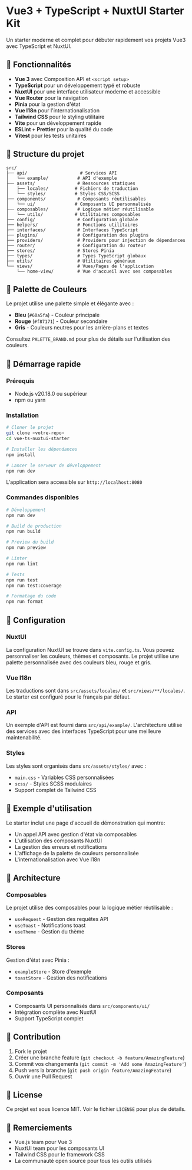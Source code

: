 # Vue3 + TypeScript + NuxtUI Starter Kit

Un starter moderne et complet pour débuter rapidement vos projets Vue3 avec TypeScript et NuxtUI.

## 🚀 Fonctionnalités

- **Vue 3** avec Composition API et `<script setup>`
- **TypeScript** pour un développement typé et robuste
- **NuxtUI** pour une interface utilisateur moderne et accessible
- **Vue Router** pour la navigation
- **Pinia** pour la gestion d'état
- **Vue I18n** pour l'internationalisation
- **Tailwind CSS** pour le styling utilitaire
- **Vite** pour un développement rapide
- **ESLint + Prettier** pour la qualité du code
- **Vitest** pour les tests unitaires

## 📁 Structure du projet

```
src/
├── api/                    # Services API
│   └── example/           # API d'exemple
├── assets/                # Ressources statiques
│   ├── locales/          # Fichiers de traduction
│   └── styles/           # Styles CSS/SCSS
├── components/            # Composants réutilisables
│   └── ui/               # Composants UI personnalisés
├── composables/           # Logique métier réutilisable
│   └── utils/            # Utilitaires composables
├── config/                # Configuration globale
├── helpers/               # Fonctions utilitaires
├── interfaces/            # Interfaces TypeScript
├── plugins/               # Configuration des plugins
├── providers/             # Providers pour injection de dépendances
├── router/                # Configuration du routeur
├── stores/                # Stores Pinia
├── types/                 # Types TypeScript globaux
├── utils/                 # Utilitaires généraux
└── views/                 # Vues/Pages de l'application
    └── home-view/         # Vue d'accueil avec ses composables
```

## 🎨 Palette de Couleurs

Le projet utilise une palette simple et élégante avec :
- **Bleu** (`#60a5fa`) - Couleur principale
- **Rouge** (`#f87171`) - Couleur secondaire
- **Gris** - Couleurs neutres pour les arrière-plans et textes

Consultez `PALETTE_BRAND.md` pour plus de détails sur l'utilisation des couleurs.

## 🚀 Démarrage rapide

### Prérequis

- Node.js v20.18.0 ou supérieur
- npm ou yarn

### Installation

```bash
# Cloner le projet
git clone <votre-repo>
cd vue-ts-nuxtui-starter

# Installer les dépendances
npm install

# Lancer le serveur de développement
npm run dev
```

L'application sera accessible sur `http://localhost:8080`

### Commandes disponibles

```bash
# Développement
npm run dev

# Build de production
npm run build

# Preview du build
npm run preview

# Linter
npm run lint

# Tests
npm run test
npm run test:coverage

# Formatage du code
npm run format
```

## 🔧 Configuration

### NuxtUI

La configuration NuxtUI se trouve dans `vite.config.ts`. Vous pouvez personnaliser les couleurs, thèmes et composants. Le projet utilise une palette personnalisée avec des couleurs bleu, rouge et gris.

### Vue I18n

Les traductions sont dans `src/assets/locales/` et `src/views/**/locales/`. Le starter est configuré pour le français par défaut.

### API

Un exemple d'API est fourni dans `src/api/example/`. L'architecture utilise des services avec des interfaces TypeScript pour une meilleure maintenabilité.

### Styles

Les styles sont organisés dans `src/assets/styles/` avec :
- `main.css` - Variables CSS personnalisées
- `scss/` - Styles SCSS modulaires
- Support complet de Tailwind CSS

## 📱 Exemple d'utilisation

Le starter inclut une page d'accueil de démonstration qui montre:

- Un appel API avec gestion d'état via composables
- L'utilisation des composants NuxtUI
- La gestion des erreurs et notifications
- L'affichage de la palette de couleurs personnalisée
- L'internationalisation avec Vue I18n

## 🎯 Architecture

### Composables

Le projet utilise des composables pour la logique métier réutilisable :
- `useRequest` - Gestion des requêtes API
- `useToast` - Notifications toast
- `useTheme` - Gestion du thème

### Stores

Gestion d'état avec Pinia :
- `exampleStore` - Store d'exemple
- `toastStore` - Gestion des notifications

### Composants

- Composants UI personnalisés dans `src/components/ui/`
- Intégration complète avec NuxtUI
- Support TypeScript complet

## 🤝 Contribution

1. Fork le projet
2. Créer une branche feature (`git checkout -b feature/AmazingFeature`)
3. Commit vos changements (`git commit -m 'Add some AmazingFeature'`)
4. Push vers la branche (`git push origin feature/AmazingFeature`)
5. Ouvrir une Pull Request

## 📄 License

Ce projet est sous licence MIT. Voir le fichier `LICENSE` pour plus de détails.

## 🙏 Remerciements

- Vue.js team pour Vue 3
- NuxtUI team pour les composants UI
- Tailwind CSS pour le framework CSS
- La communauté open source pour tous les outils utilisés